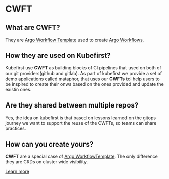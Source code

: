 # CWFT 

## What are CWFT? 

They are [Argo Workflow Template](https://argoproj.github.io/argo-workflows/cluster-workflow-templates/) used to create [Argo Workflows](https://argoproj.github.io/argo-workflows/workflow-concepts/#the-workflow). 


## How they are used on Kubefirst? 

Kubefirst use **CWFT** as building blocks of CI pipelines that used on both of our git providers(github and gitlab). As part of kubefirst we provide a set of demo applications called mataphor, that uses our **CWFTs** tol help users to be inspired to create their onws based on the ones provided and update the existin ones. 


## Are they shared between multiple repos? 

Yes, the idea on kubefirst is that based on lessons learned on the gitops journey we want to support the reuse of the CWFTs, so teams can share practices. 


## How can you create yours? 

**CWFT** are a special case of [Argo WorkflowTemplate](https://argoproj.github.io/argo-workflows/fields/#workflowtemplate). The only difference they are CRDs on cluster wide visibility. 

[Learn more](https://argoproj.github.io/argo-workflows/cluster-workflow-templates/)

